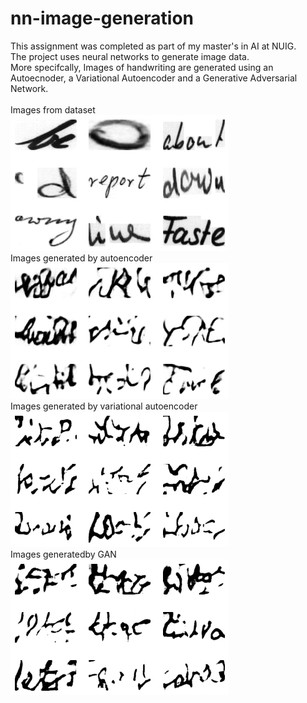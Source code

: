 # nn-image-generation
This assignment was completed as part of my master's in AI at NUIG.<br>
The project uses neural networks to generate image data.<br>
More specifcally, Images of handwriting are generated using an Autoecnoder, a Variational Autoencoder and a Generative Adversarial Network.<br><br>
Images from dataset<br>
![Alt text](original_images.png "Original images taken from dataset")<br>
Images generated by autoencoder<br>
![Alt text](ae_images.png "")<br>
Images generated by variational autoencoder<br>
![Alt text](vae_images.png "")<br>
Images generatedby GAN<br>
![Alt text](gan_images.png "")<br>


